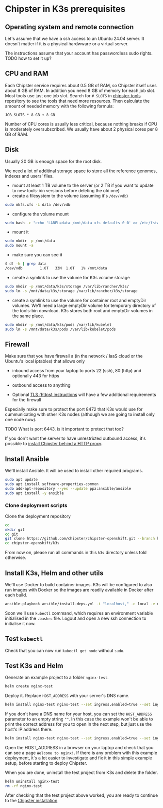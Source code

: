 # Chipster in K3s prerequisites

## Operating system and remote connection

Let's assume that we have a ssh access to an Ubuntu 24.04 server. It doesn't matter if it is a physical hardwware or a virtual server.

The instructions assume that your account has passwordless sudo rights. TODO how to set it up?

## CPU and RAM

Each Chipster service requires about 0.5 GB of RAM, so Chipster itself uses about 8 GB of RAM. In addition you need 8 GB of memory for each job slot. Most tools use just one job slot. Search for `# SLOTS` in [chipster-tools](https://github.com/chipster/chipster-tools/search?q=%23+SLOTS&unscoped_q=%23+SLOTS) repository to see the tools that need more resources. Then calculate the amount of needed memory with the following formula:

```
JOB_SLOTS * 8 GB + 8 GB
```

Number of CPU cores is usually less critical, because nothing breaks if CPU is moderately oversubscribed. We usually have about 2 physical cores per 8 GB of RAM.

## Disk

Usually 20 GB is enough space for the root disk.

We need a lot of additinal storage space to store all the reference genomes, indexes and users' files.

- mount at least 1 TB volume to the server (or 2 TB if you want to update to new tools-bin versions before deleting the old one)
- create a filesystem to the volume (assuming it's `/dev/vdb`)

```bash
sudo mkfs.xfs -L data /dev/vdb
```

- configure the volume mount

```bash
sudo bash -c "echo 'LABEL=data /mnt/data xfs defaults 0 0' >> /etc/fstab"
```

- mount it

```bash
sudo mkdir -p /mnt/data
sudo mount -a
```

- make sure you can see it

```bash
$ df -h | grep data
/dev/vdb        1.0T   33M  1.0T   1% /mnt/data
```

- create a symlink to use the volume for K3s volume storage

```bash
sudo mkdir -p /mnt/data/k3s/storage /var/lib/rancher/k3s/
sudo ln -s /mnt/data/k3s/storage /var/lib/rancher/k3s/storage
```

- create a symlink to use the volume for container root and emptyDir volumes. We'll need a large emptyDir volume for temporary directory of the tools-bin download. K3s stores both root and emptyDir volumes in the same place.

```bash
sudo mkdir -p /mnt/data/k3s/pods /var/lib/kubelet
sudo ln -s /mnt/data/k3s/pods /var/lib/kubelet/pods
```

## Firewall

Make sure that you have firewall a (in the network / IaaS cloud or the Ubuntu's local iptables) that allows only

- inbound access from your laptop to ports 22 (ssh), 80 (http) and optionally 443 for https
- outbound access to anything

- Optional [TLS (https) instructions](tls.md#firewall) will have a few additional requirements for the firewall

Especially make sure to protect the port 8472 that K3s would use for cummunicating with other K3s nodes (although we are going to install only one node now).

TODO What is port 6443, is it important to protect that too?

If you don't want the server to have unrestricted outbound access, it's possible to [install Chipster behind a HTTP proxy](behind-proxy.md).

## Install Ansible

We'll install Ansible. It will be used to install other required programs.

```bash
sudo apt update
sudo apt install software-properties-common
sudo add-apt-repository --yes --update ppa:ansible/ansible
sudo apt install -y ansible
```

### Clone deployment scripts

Clone the deployment repository

```bash
cd
mkdir git
cd git
git clone https://github.com/chipster/chipster-openshift.git --branch k3s
cd chipster-openshift/k3s
```

From now on, please run all commands in this `k3s` directory unless told otherwise.

## Install K3s, Helm and other utils

We'll use Docker to build container images. K3s will be configured to also run images with Docker so the images are readily available in Docker after each build.

```bash
ansible-playbook ansible/install-deps.yml -i "localhost," -c local -e user=$(whoami)
```

Soon we'll use `kubectl` command, which requires an environment variable initialised in the `.bashrc` file. Logout and open a new ssh connection to initialise it now.

## Test `kubectl`

Check that you can now run `kubectl get node` without `sudo`.

## Test K3s and Helm

Generate an example project to a folder `nginx-test`.

```bash
helm create nginx-test
```

Deploy it. Replace `HOST_ADDRESS` with your server's DNS name.

```bash
helm install nginx-test nginx-test --set ingress.enabled=true --set ingress.hosts[0].paths[0].path="/" --set ingress.hosts[0].paths[0].pathType="ImplementationSpecific" --set ingress.hosts[0].host="HOST_ADDRESS"
```

If you don't have a DNS name for your host, you can set the `HOST_ADDRESS` parameter to an empty string `""`. In this case the example won't be able to print the correct address for you to open
in the next step, but just use the host's IP address there.

```bash
helm install nginx-test nginx-test --set ingress.enabled=true --set ingress.hosts[0].paths[0]="/"  --set ingress.hosts[0].paths[0].pathType="ImplementationSpecific" --set ingress.hosts[0].host=""
```

Open the HOST_ADDRESS in a browser on your laptop and check that you can see a page `Welcome to nginx!`. If there is any problem with this example deployment, it's a lot easier to investigate and fix it in this simple example setup, before starting to deploy Chipster.

When you are done, uninstall the test project from K3s and delete the folder.

```bash
helm uninstall nginx-test
rm -rf nginx-test
```

After checking that the test project above worked, you are ready to continue to the [Chipster installation](README.md#installation).
